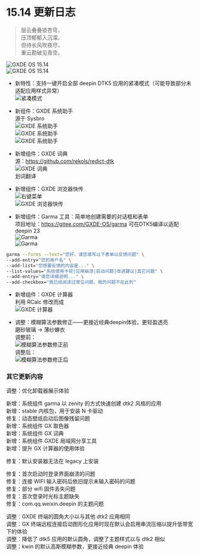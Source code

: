 # 15.14 更新日志

> 层云叠叠锁苍穹，  
> 压顶郁郁入沉濛。  
> 但待长风吹夜尽，  
> 重云勘破见青空。  

![GXDE OS 15.14](/news/15.14/all1.png)  
![GXDE OS 15.14](/news/15.14/all2.png)  

- 新特性：支持一键开启全部 deepin DTK5 应用的紧凑模式（可能导致部分未适配应用样式异常）  
  ![紧凑模式](/news/15.14/sizemode.png)  

- 新组件：GXDE 系统助手  
  源于 Sysbro  
  ![GXDE 系统助手](/news/15.14/gxde-system-assistant1.png)  
  ![GXDE 系统助手](/news/15.14/gxde-system-assistant2.png)  
  ![GXDE 系统助手](/news/15.14/gxde-system-assistant3.png)  

- 新增组件：GXDE 词典  
  源：https://github.com/rekols/redict-dtk  
  ![GXDE 词典](/news/15.14/4.png)  
  划词翻译  

- 新增组件：GXDE 浏览器快传  
  ![右键菜单](/news/15.14/send-menu.png)  
  ![GXDE 浏览器快传](/news/15.14/5.png)  

- 新增组件：Garma 工具：简单地创建需要的对话框和表单  
  项目地址：https://gitee.com/GXDE-OS/garma 可在DTK5编译以适配deepin 23  
  ![Garma](/news/15.14/garma.png)  
  ![Garma](/news/15.14/6.png)  
```bash
garma --forms --text="您好，请您填写以下表单以反馈问题" \
--add-entry="您的用户名" \
--add-list="您想要反馈的内容是..." \
--list-values="系统使用卡顿|应用崩溃|启动问题|改进建议|其它问题" \
--add-entry="请您详细说明..." \
--add-checkbox="我已经阅读过常见问题，我的问题不在此列"
```

- 新增组件：GXDE 计算器  
  利用 RCalc 修改而成  
  ![GXDE 计算器](/news/15.14/calc.png)  
 
- 调整：模糊算法参数修正——更接近经典deepin体验，更轻盈透亮  
  磨砂玻璃 -> 薄纱蝉衣  
  调整前：  
  ![模糊算法参数修正前](/news/15.14/old-blur.png)  
  调整后：  
  ![模糊算法参数修正后](/news/15.14/new-blur.png)  


### 其它更新内容
调整：优化卸载器展示体验  

新增：系统组件 garma 以 zenity 的方式快速创建 dtk2 风格的应用  
新增：stable 内核包，用于安装 N 卡驱动  
修复：动态壁纸启动后图像残留问题  
新增：系统组件 GX 取色器  
新增：系统组件 GX 词典  
新增：系统组件 GXDE 局域网分享工具  
新增：提升 GX 计算器的使用体验  

修复：默认安装器无法在 legacy 上安装  

修复：首次启动时登录界面崩溃的问题  
修复：连接 WIFI 输入密码后依旧提示未输入密码的问题  
修复：部分 wifi 固件丢失问题  
修复：首次登录时光标主题缺失  
修复：com.qq.weixin.deepin 的主题问题  

调整：GXDE 终端的圆角大小以与其他 dtk2 应用相同  
调整：GX 终端远程连接启动图形化应用时现在默认会启用串流压缩以提升低带宽下的体验  
调整：降低了 dtk5 应用的默认圆角，调整了主题样式以与 dtk2 相似  
调整：kwin 的默认高斯模糊参数，更接近经典 deepin 体验  

